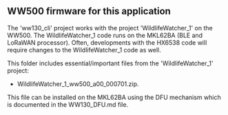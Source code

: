 ## WW500 firmware for this application

The 'ww130_cli' project works with the project 'WildlifeWatcher_1' on the WW500. The WildlifeWatcher_1 code
runs on the MKL62BA (BLE and LoRaWAN processor). Often, developments with the 
HX6538 code will require changes to the WildlifeWatcher_1 code as well.

This folder includes essential/important files from the 'WildlifeWatcher_1' project:

- WildlifeWatcher_1_ww500_a00_000701.zip. 

This file can be installed on the MKL62BA using the DFU mechanism which is documented in the WW130_DFU.md file.






